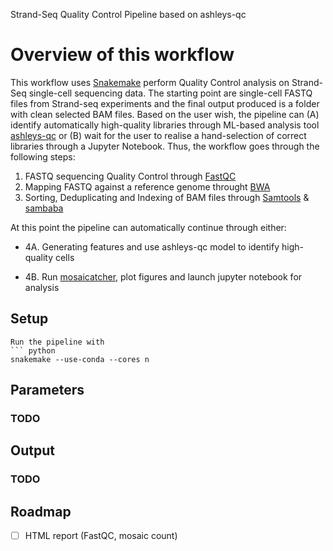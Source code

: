 Strand-Seq Quality Control Pipeline based on ashleys-qc

#  Overview of this workflow

This workflow uses [Snakemake](https://github.com/snakemake/snakemake) perform Quality Control analysis on Strand-Seq single-cell
sequencing data. The starting point are single-cell FASTQ files from Strand-seq experiments and the final output produced is a folder with 
clean selected BAM files. Based on the user wish, the pipeline can (A) identify automatically high-quality libraries through ML-based analysis tool [ashleys-qc](https://github.com/friendsofstrandseq/ashleys-qc) or (B) wait for the user to realise a hand-selection of correct libraries through a Jupyter Notebook. Thus, the workflow goes through the following steps:

  1. FASTQ sequencing Quality Control through [FastQC](https://www.bioinformatics.babraham.ac.uk/projects/fastqc/)
  2. Mapping FASTQ against a reference genome throught [BWA](http://bio-bwa.sourceforge.net/)
  3. Sorting, Deduplicating and Indexing of BAM files through [Samtools](http://www.htslib.org/) & [sambaba](https://lomereiter.github.io/sambamba/docs/sambamba-view.html)

At this point the pipeline can automatically continue through either:

  - 4A. Generating features and use ashleys-qc model to identify high-quality cells

  - 4B. Run [mosaicatcher](https://github.com/friendsofstrandseq/mosaicatcher), plot figures and launch jupyter notebook for analysis

## Setup
```
Run the pipeline with
``` python
snakemake --use-conda --cores n
```

## Parameters

### TODO 

## Output

### TODO


## Roadmap

- [ ] HTML report (FastQC, mosaic count)
